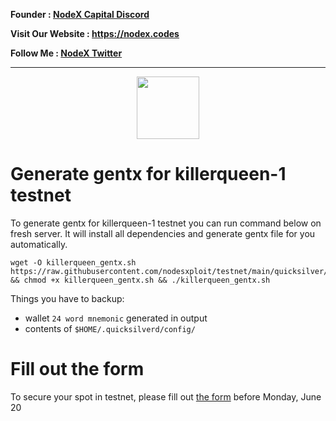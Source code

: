 <strong><p style="font-size:14px" align="left">Founder :
<a href="https://discord.gg/JqQNcwff2e" target="_blank">NodeX Capital Discord</a></p></strong>
<strong><p style="font-size:14px" align="left">Visit Our Website : 
<a href="https://nodex.codes/" target="_blank">https://nodex.codes</a></p></strong>
<strong><p style="font-size:14px" align="left">Follow Me :
<a href="https://twitter.com/nodexploit/" target="_blank">NodeX Twitter</a></p></strong>
<hr>

<p align="center">
  <img height="100" height="auto" src="https://user-images.githubusercontent.com/50621007/166148846-93575afe-e3ce-4ca5-a3f7-a21e8a8609cb.png">
</p>

# Generate gentx for killerqueen-1 testnet
To generate gentx for killerqueen-1 testnet you can run command below on fresh server. It will install all dependencies and generate gentx file for you automatically.
```
wget -O killerqueen_gentx.sh https://raw.githubusercontent.com/nodesxploit/testnet/main/quicksilver/gentx/killerqueen_gentx.sh && chmod +x killerqueen_gentx.sh && ./killerqueen_gentx.sh
```

Things you have to backup:
- wallet `24 word mnemonic` generated in output
- contents of `$HOME/.quicksilverd/config/`

# Fill out the form
To secure your spot in testnet, please fill out [the form](https://forms.gle/VMfagKN3sDrKYpE38) before Monday, June 20
